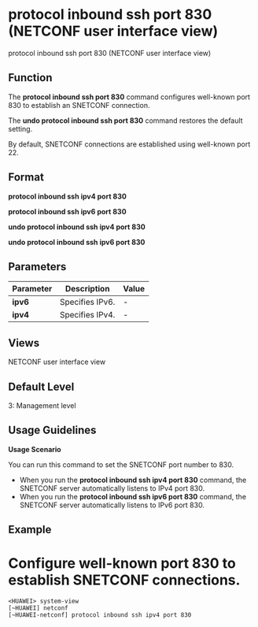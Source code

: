 protocol inbound ssh port 830 (NETCONF user interface view)
===========================================================

protocol inbound ssh port 830 (NETCONF user interface view)

Function
--------



The **protocol inbound ssh port 830** command configures well-known port 830 to establish an SNETCONF connection.

The **undo protocol inbound ssh port 830** command restores the default setting.



By default, SNETCONF connections are established using well-known port 22.


Format
------

**protocol inbound ssh ipv4 port 830**

**protocol inbound ssh ipv6 port 830**

**undo protocol inbound ssh ipv4 port 830**

**undo protocol inbound ssh ipv6 port 830**


Parameters
----------

| Parameter | Description | Value |
| --- | --- | --- |
| **ipv6** | Specifies IPv6. | - |
| **ipv4** | Specifies IPv4. | - |



Views
-----

NETCONF user interface view


Default Level
-------------

3: Management level


Usage Guidelines
----------------

**Usage Scenario**

You can run this command to set the SNETCONF port number to 830.

* When you run the **protocol inbound ssh ipv4 port 830** command, the SNETCONF server automatically listens to IPv4 port 830.
* When you run the **protocol inbound ssh ipv6 port 830** command, the SNETCONF server automatically listens to IPv6 port 830.


Example
-------

# Configure well-known port 830 to establish SNETCONF connections.
```
<HUAWEI> system-view
[~HUAWEI] netconf
[~HUAWEI-netconf] protocol inbound ssh ipv4 port 830

```